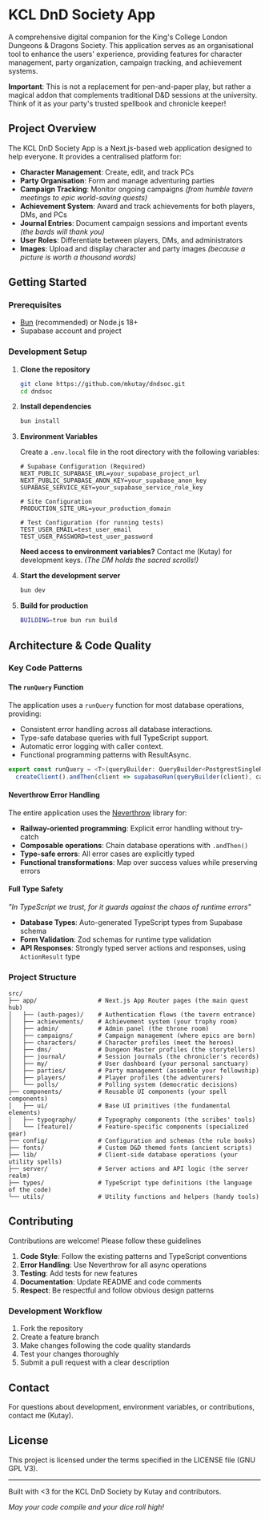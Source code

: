 # KCL DnD Society App

A comprehensive digital companion for the King's College London Dungeons & Dragons Society.
This application serves as an organisational tool to enhance the users' experience, providing features
for character management, party organization, campaign tracking, and achievement systems.

**Important**: This is not a replacement for pen-and-paper play, but rather a magical addon
that complements traditional D&D sessions at the university. Think of it as your party's
trusted spellbook and chronicle keeper!

## Project Overview

The KCL DnD Society App is a Next.js-based web application designed to help everyone.
It provides a centralised platform for:

- **Character Management**: Create, edit, and track PCs
- **Party Organisation**: Form and manage adventuring parties
- **Campaign Tracking**: Monitor ongoing campaigns *(from humble tavern meetings to epic world-saving quests)*
- **Achievement System**: Award and track achievements for both players, DMs, and PCs
- **Journal Entries**: Document campaign sessions and important events *(the bards will thank you)*
- **User Roles**: Differentiate between players, DMs, and administrators
- **Images**: Upload and display character and party images *(because a picture is worth a thousand words)*

## Getting Started

### Prerequisites

- [Bun](https://bun.sh/) (recommended) or Node.js 18+
- Supabase account and project

### Development Setup

1. **Clone the repository**
   ```bash
   git clone https://github.com/mkutay/dndsoc.git
   cd dndsoc
   ```

2. **Install dependencies**
   ```bash
   bun install
   ```

3. **Environment Variables**
   
   Create a `.env.local` file in the root directory with the following variables:
   ```env
   # Supabase Configuration (Required)
   NEXT_PUBLIC_SUPABASE_URL=your_supabase_project_url
   NEXT_PUBLIC_SUPABASE_ANON_KEY=your_supabase_anon_key
   SUPABASE_SERVICE_KEY=your_supabase_service_role_key

   # Site Configuration
   PRODUCTION_SITE_URL=your_production_domain

   # Test Configuration (for running tests)
   TEST_USER_EMAIL=test_user_email
   TEST_USER_PASSWORD=test_user_password
   ```

   **Need access to environment variables?** Contact me (Kutay) for development keys. *(The DM holds the sacred scrolls!)*

4. **Start the development server**
   ```bash
   bun dev
   ```

5. **Build for production** 
   ```bash
   BUILDING=true bun run build
   ```

## Architecture & Code Quality

### Key Code Patterns

#### The `runQuery` Function

The application uses a `runQuery` function for most database operations, providing:
- Consistent error handling across all database interactions.
- Type-safe database queries with full TypeScript support.
- Automatic error logging with caller context.
- Functional programming patterns with ResultAsync.

```typescript
export const runQuery = <T>(queryBuilder: QueryBuilder<PostgrestSingleResponse<T>>, caller?: string) => 
  createClient().andThen(client => supabaseRun(queryBuilder(client), caller));
```

#### Neverthrow Error Handling

The entire application uses the [Neverthrow](https://github.com/supermacro/neverthrow) library for:
- **Railway-oriented programming**: Explicit error handling without try-catch
- **Composable operations**: Chain database operations with `.andThen()`
- **Type-safe errors**: All error cases are explicitly typed
- **Functional transformations**: Map over success values while preserving errors

#### Full Type Safety
*"In TypeScript we trust, for it guards against the chaos of runtime errors"*

- **Database Types**: Auto-generated TypeScript types from Supabase schema
- **Form Validation**: Zod schemas for runtime type validation
- **API Responses**: Strongly typed server actions and responses, using `ActionResult` type

### Project Structure

```
src/
├── app/                 # Next.js App Router pages (the main quest hub)
│   ├── (auth-pages)/    # Authentication flows (the tavern entrance)
│   ├── achievements/    # Achievement system (your trophy room)
│   ├── admin/           # Admin panel (the throne room)
│   ├── campaigns/       # Campaign management (where epics are born)
│   ├── characters/      # Character profiles (meet the heroes)
│   ├── dms/             # Dungeon Master profiles (the storytellers)
│   ├── journal/         # Session journals (the chronicler's records)
│   ├── my/              # User dashboard (your personal sanctuary)
│   ├── parties/         # Party management (assemble your fellowship)
│   ├── players/         # Player profiles (the adventurers)
│   └── polls/           # Polling system (democratic decisions)
├── components/          # Reusable UI components (your spell components)
│   ├── ui/              # Base UI primitives (the fundamental elements)
│   ├── typography/      # Typography components (the scribes' tools)
│   └── [feature]/       # Feature-specific components (specialized gear)
├── config/              # Configuration and schemas (the rule books)
├── fonts/               # Custom D&D themed fonts (ancient scripts)
├── lib/                 # Client-side database operations (your utility spells)
├── server/              # Server actions and API logic (the server realm)
├── types/               # TypeScript type definitions (the language of the code)
└── utils/               # Utility functions and helpers (handy tools)
```

## Contributing

Contributions are welcome! Please follow these guidelines

1. **Code Style**: Follow the existing patterns and TypeScript conventions
2. **Error Handling**: Use Neverthrow for all async operations
3. **Testing**: Add tests for new features
4. **Documentation**: Update README and code comments
5. **Respect**: Be respectful and follow obvious design patterns

### Development Workflow


1. Fork the repository
2. Create a feature branch
3. Make changes following the code quality standards
4. Test your changes thoroughly
5. Submit a pull request with a clear description

## Contact

For questions about development, environment variables, or contributions, contact me (Kutay).

## License

This project is licensed under the terms specified in the LICENSE file (GNU GPL V3).

---

Built with <3 for the KCL DnD Society by Kutay and contributors.

*May your code compile and your dice roll high!*